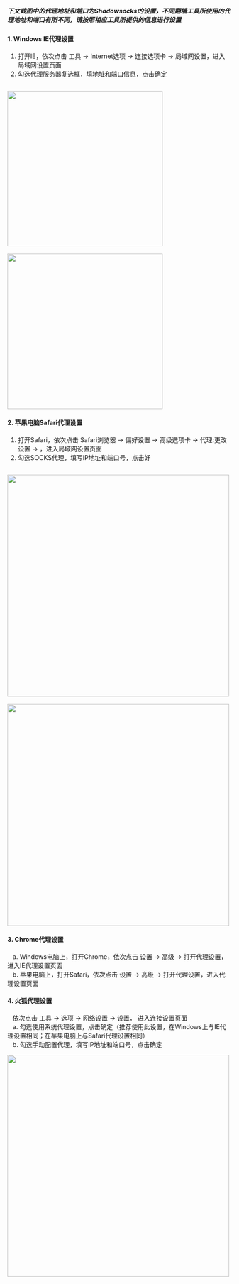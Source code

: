 ##### 下文截图中的代理地址和端口为Shadowsocks的设置，不同翻墙工具所使用的代理地址和端口有所不同，请按照相应工具所提供的信息进行设置

#### 1. Windows IE代理设置
1. 打开IE，依次点击 工具 -> Internet选项 -> 连接选项卡 -> 局域网设置，进入局域网设置页面
2. 勾选代理服务器复选框，填地址和端口信息，点击确定 <br/>

[<img src="../blob/master/resources/browser/ie_01.PNG?raw=true" width="350px"/>](../blob/master/resources/browser/ie_01.PNG?raw=true)
--
[<img src="../blob/master/resources/browser/ie_02.PNG?raw=true" width="350px"/>](../blob/master/resources/browser/ie_02.PNG?raw=true)


#### 2. 苹果电脑Safari代理设置
1. 打开Safari，依次点击 Safari浏览器 -> 偏好设置 -> 高级选项卡 -> 代理:更改设置 -> ，进入局域网设置页面
2. 勾选SOCKS代理，填写IP地址和端口号，点击好 <br/>

[<img src="../blob/master/resources/browser/safari_01.PNG?raw=true" width="500px"/>](../blob/master/resources/browser/safari_01.PNG?raw=true)
--
[<img src="../blob/master/resources/browser/safari_02.PNG?raw=true" width="500px"/>](../blob/master/resources/browser/safari_02.PNG?raw=true)


#### 3. Chrome代理设置
&nbsp;&nbsp; a. Windows电脑上，打开Chrome，依次点击 设置 -> 高级 -> 打开代理设置，进入IE代理设置页面 <br/>
&nbsp;&nbsp; b. 苹果电脑上，打开Safari，依次点击 设置 -> 高级 -> 打开代理设置，进入代理设置页面


#### 4. 火狐代理设置
&nbsp;&nbsp; 依次点击 工具 -> 选项 -> 网络设置 -> 设置， 进入连接设置页面 <br/>
&nbsp;&nbsp; a. 勾选使用系统代理设置，点击确定（推荐使用此设置，在Windows上与IE代理设置相同；在苹果电脑上与Safari代理设置相同）<br/>
&nbsp;&nbsp; b. 勾选手动配置代理，填写IP地址和端口号，点击确定 <br/>

[<img src="../blob/master/resources/browser/ff_01.PNG?raw=true" width="500px"/>](../blob/master/resources/browser/ff_01.PNG?raw=true)
